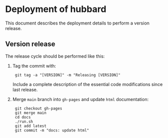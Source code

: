 
Deployment of hubbard
========================

This document describes the deployment details to perform a version release.

Version release
---------------

The release cycle should be performed like this:

1. Tag the commit with:

        git tag -a "[VERSION]" -m "Releasing [VERSION]"

   Include a complete description of the essential code modifications since last release.

2. Merge `main` branch into `gh-pages` and update `html` documentation:

        git checkout gh-pages
        git merge main
        cd docs
        ./run.sh
        git add latest
        git commit -m "docs: update html"
